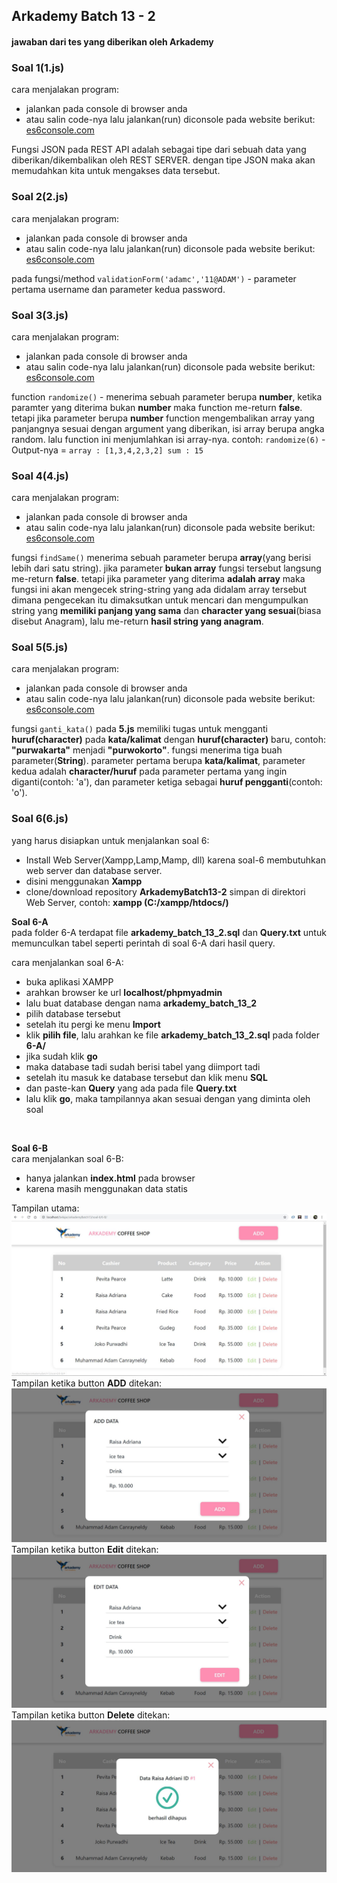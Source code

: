 ## Arkademy Batch 13 - 2
#### jawaban dari tes yang diberikan oleh Arkademy

### Soal 1(1.js)
cara menjalakan program:
* jalankan pada console di browser anda
* atau salin code-nya lalu jalankan(run) diconsole pada website berikut: [es6console.com](https://es6console.com/)

Fungsi JSON pada REST API adalah sebagai tipe dari sebuah data yang diberikan/dikembalikan oleh REST SERVER. dengan tipe JSON maka akan memudahkan kita untuk mengakses data tersebut.

### Soal 2(2.js)
cara menjalakan program:
* jalankan pada console di browser anda
* atau salin code-nya lalu jalankan(run) diconsole pada website berikut: [es6console.com](https://es6console.com/)

pada fungsi/method ```validationForm('adamc','11@ADAM')``` - parameter pertama username dan parameter kedua password.

### Soal 3(3.js)
cara menjalakan program:
* jalankan pada console di browser anda
* atau salin code-nya lalu jalankan(run) diconsole pada website berikut: [es6console.com](https://es6console.com/)

function ```randomize()``` - menerima sebuah parameter berupa **number**, ketika paramter yang diterima bukan **number** maka function me-return **false**. tetapi jika parameter berupa **number** function mengembalikan array yang panjangnya sesuai dengan argument yang diberikan, isi array berupa angka random. lalu function ini menjumlahkan isi array-nya.
contoh: ```randomize(6)``` - Output-nya = ```array : [1,3,4,2,3,2] sum : 15```

### Soal 4(4.js)
cara menjalakan program:
* jalankan pada console di browser anda
* atau salin code-nya lalu jalankan(run) diconsole pada website berikut: [es6console.com](https://es6console.com/)

fungsi ```findSame()``` menerima sebuah parameter berupa **array**(yang berisi lebih dari satu string). jika parameter **bukan array** fungsi tersebut langsung me-return **false**. tetapi jika parameter yang diterima **adalah array** maka fungsi ini akan mengecek string-string yang ada didalam array tersebut dimana pengecekan itu dimaksutkan untuk mencari dan mengumpulkan string yang **memiliki panjang yang sama** dan **character yang sesuai**(biasa disebut Anagram), lalu me-return **hasil string yang anagram**.

### Soal 5(5.js)
cara menjalakan program:
* jalankan pada console di browser anda
* atau salin code-nya lalu jalankan(run) diconsole pada website berikut: [es6console.com](https://es6console.com/)

fungsi ```ganti_kata()``` pada **5.js** memiliki tugas untuk mengganti **huruf(character)** pada **kata/kalimat** dengan **huruf(character)** baru, contoh: **"purwakarta"** menjadi **"purwokorto"**. fungsi menerima tiga buah parameter(**String**). parameter pertama berupa **kata/kalimat**, parameter kedua adalah **character/huruf** pada parameter pertama yang ingin diganti(contoh: 'a'), dan parameter ketiga sebagai **huruf pengganti**(contoh: 'o').

### Soal 6(6.js)

yang harus disiapkan untuk menjalankan soal 6:
* Install Web Server(Xampp,Lamp,Mamp, dll) karena soal-6 membutuhkan web server dan database server.
* disini menggunakan **Xampp**
* clone/download repository **ArkademyBatch13-2** simpan di direktori Web Server, contoh: **xampp (C:/xampp/htdocs/)**

**Soal 6-A** <br/>
pada folder 6-A terdapat file **arkademy_batch_13_2.sql** dan **Query.txt** untuk memunculkan tabel seperti perintah di soal 6-A dari hasil query.

cara menjalankan soal 6-A:
* buka aplikasi XAMPP
* arahkan browser ke url **localhost/phpmyadmin**
* lalu buat database dengan nama **arkademy_batch_13_2**
* pilih database tersebut
* setelah itu pergi ke menu **Import**
* klik **pilih file**, lalu arahkan ke file **arkademy_batch_13_2.sql** pada folder **6-A/**
* jika sudah klik **go**
* maka database tadi sudah berisi tabel yang diimport tadi
* setelah itu masuk ke database tersebut dan klik menu **SQL**
* dan paste-kan **Query** yang ada pada file **Query.txt**
* lalu klik **go**, maka tampilannya akan sesuai dengan yang diminta oleh soal
<br/>

**Soal 6-B** <br/>
cara menjalankan soal 6-B:
* hanya jalankan **index.html** pada browser
* karena masih menggunakan data statis

Tampilan utama:
![huruf besar dan kecil](soal-6/capture/6_b-1.JPG)
Tampilan ketika button **ADD** ditekan:
![huruf besar dan kecil](soal-6/capture/6_b-2.JPG)
Tampilan ketika button **Edit** ditekan:
![huruf besar dan kecil](soal-6/capture/6_b-3.JPG)
Tampilan ketika button **Delete** ditekan:
![huruf besar dan kecil](soal-6/capture/6_b-4.JPG)